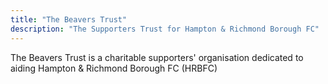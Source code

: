 ```yaml
---
title: "The Beavers Trust"
description: "The Supporters Trust for Hampton & Richmond Borough FC"
---
```


The Beavers Trust is a charitable supporters' organisation dedicated to aiding Hampton & Richmond Borough FC (HRBFC)
